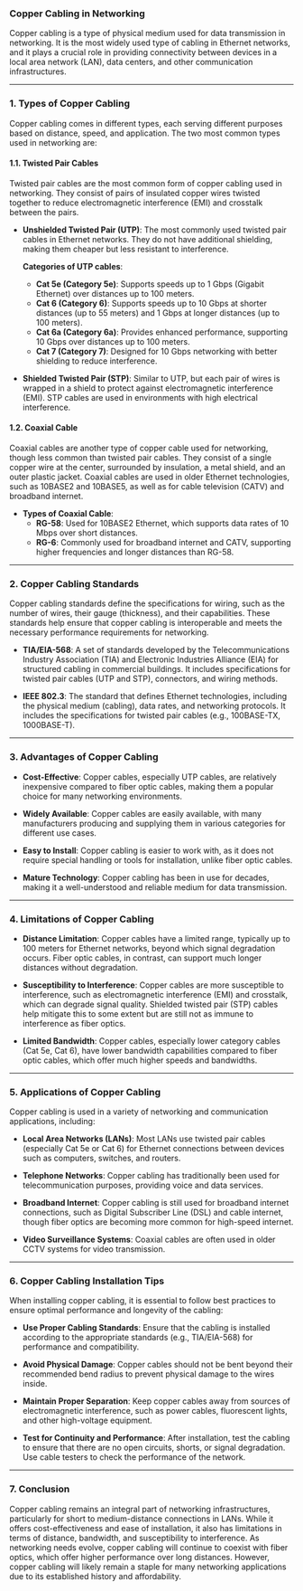 ### **Copper Cabling in Networking**

Copper cabling is a type of physical medium used for data transmission in networking. It is the most widely used type of cabling in Ethernet networks, and it plays a crucial role in providing connectivity between devices in a local area network (LAN), data centers, and other communication infrastructures.

---

### **1. Types of Copper Cabling**

Copper cabling comes in different types, each serving different purposes based on distance, speed, and application. The two most common types used in networking are:

#### **1.1. Twisted Pair Cables**

Twisted pair cables are the most common form of copper cabling used in networking. They consist of pairs of insulated copper wires twisted together to reduce electromagnetic interference (EMI) and crosstalk between the pairs.

- **Unshielded Twisted Pair (UTP)**: The most commonly used twisted pair cables in Ethernet networks. They do not have additional shielding, making them cheaper but less resistant to interference.
  
  **Categories of UTP cables**:
  - **Cat 5e (Category 5e)**: Supports speeds up to 1 Gbps (Gigabit Ethernet) over distances up to 100 meters.
  - **Cat 6 (Category 6)**: Supports speeds up to 10 Gbps at shorter distances (up to 55 meters) and 1 Gbps at longer distances (up to 100 meters).
  - **Cat 6a (Category 6a)**: Provides enhanced performance, supporting 10 Gbps over distances up to 100 meters.
  - **Cat 7 (Category 7)**: Designed for 10 Gbps networking with better shielding to reduce interference.

- **Shielded Twisted Pair (STP)**: Similar to UTP, but each pair of wires is wrapped in a shield to protect against electromagnetic interference (EMI). STP cables are used in environments with high electrical interference.

#### **1.2. Coaxial Cable**

Coaxial cables are another type of copper cable used for networking, though less common than twisted pair cables. They consist of a single copper wire at the center, surrounded by insulation, a metal shield, and an outer plastic jacket. Coaxial cables are used in older Ethernet technologies, such as 10BASE2 and 10BASE5, as well as for cable television (CATV) and broadband internet.

- **Types of Coaxial Cable**:
  - **RG-58**: Used for 10BASE2 Ethernet, which supports data rates of 10 Mbps over short distances.
  - **RG-6**: Commonly used for broadband internet and CATV, supporting higher frequencies and longer distances than RG-58.

---

### **2. Copper Cabling Standards**

Copper cabling standards define the specifications for wiring, such as the number of wires, their gauge (thickness), and their capabilities. These standards help ensure that copper cabling is interoperable and meets the necessary performance requirements for networking.

- **TIA/EIA-568**: A set of standards developed by the Telecommunications Industry Association (TIA) and Electronic Industries Alliance (EIA) for structured cabling in commercial buildings. It includes specifications for twisted pair cables (UTP and STP), connectors, and wiring methods.
  
- **IEEE 802.3**: The standard that defines Ethernet technologies, including the physical medium (cabling), data rates, and networking protocols. It includes the specifications for twisted pair cables (e.g., 100BASE-TX, 1000BASE-T).

---

### **3. Advantages of Copper Cabling**

- **Cost-Effective**: Copper cables, especially UTP cables, are relatively inexpensive compared to fiber optic cables, making them a popular choice for many networking environments.
  
- **Widely Available**: Copper cables are easily available, with many manufacturers producing and supplying them in various categories for different use cases.

- **Easy to Install**: Copper cabling is easier to work with, as it does not require special handling or tools for installation, unlike fiber optic cables.

- **Mature Technology**: Copper cabling has been in use for decades, making it a well-understood and reliable medium for data transmission.

---

### **4. Limitations of Copper Cabling**

- **Distance Limitation**: Copper cables have a limited range, typically up to 100 meters for Ethernet networks, beyond which signal degradation occurs. Fiber optic cables, in contrast, can support much longer distances without degradation.
  
- **Susceptibility to Interference**: Copper cables are more susceptible to interference, such as electromagnetic interference (EMI) and crosstalk, which can degrade signal quality. Shielded twisted pair (STP) cables help mitigate this to some extent but are still not as immune to interference as fiber optics.

- **Limited Bandwidth**: Copper cables, especially lower category cables (Cat 5e, Cat 6), have lower bandwidth capabilities compared to fiber optic cables, which offer much higher speeds and bandwidths.

---

### **5. Applications of Copper Cabling**

Copper cabling is used in a variety of networking and communication applications, including:

- **Local Area Networks (LANs)**: Most LANs use twisted pair cables (especially Cat 5e or Cat 6) for Ethernet connections between devices such as computers, switches, and routers.
  
- **Telephone Networks**: Copper cabling has traditionally been used for telecommunication purposes, providing voice and data services.

- **Broadband Internet**: Copper cabling is still used for broadband internet connections, such as Digital Subscriber Line (DSL) and cable internet, though fiber optics are becoming more common for high-speed internet.

- **Video Surveillance Systems**: Coaxial cables are often used in older CCTV systems for video transmission.

---

### **6. Copper Cabling Installation Tips**

When installing copper cabling, it is essential to follow best practices to ensure optimal performance and longevity of the cabling:

- **Use Proper Cabling Standards**: Ensure that the cabling is installed according to the appropriate standards (e.g., TIA/EIA-568) for performance and compatibility.
  
- **Avoid Physical Damage**: Copper cables should not be bent beyond their recommended bend radius to prevent physical damage to the wires inside.

- **Maintain Proper Separation**: Keep copper cables away from sources of electromagnetic interference, such as power cables, fluorescent lights, and other high-voltage equipment.

- **Test for Continuity and Performance**: After installation, test the cabling to ensure that there are no open circuits, shorts, or signal degradation. Use cable testers to check the performance of the network.

---

### **7. Conclusion**

Copper cabling remains an integral part of networking infrastructures, particularly for short to medium-distance connections in LANs. While it offers cost-effectiveness and ease of installation, it also has limitations in terms of distance, bandwidth, and susceptibility to interference. As networking needs evolve, copper cabling will continue to coexist with fiber optics, which offer higher performance over long distances. However, copper cabling will likely remain a staple for many networking applications due to its established history and affordability.
